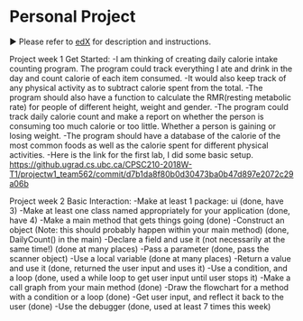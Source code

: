 # Personal Project
:arrow_forward: Please refer to [edX][1] for description and instructions.

[1]: https://edge.edx.org/courses/course-v1:UBC+CPSC210+2018W1/courseware/a4d49b3ef5fa4fe2bd9496e76d72dc48/e2887456a15a48dbb040ecdac313168f/1?activate_block_id=block-v1%3AUBC%2BCPSC210%2B2018W1%2Btype%40vertical%2Bblock%40ff793bbcd5544e82bb5052f0dffe5d71

Project week 1 Get Started:
-I am thinking of creating daily calorie intake counting program. The program could track everything I ate and drink in the day and count calorie of each item consumed.
-It would also keep track of any physical activity as to subtract calorie spent from the total.
-The program should also have a function to calculate the RMR(resting metabolic rate) for people of different height, weight and gender.
-The program could track daily calorie count and make a report on whether the person is consuming too much calorie or too little. Whether a person is gaining or losing weight.
-The program should have a database of the calorie of the most common foods as well as the calorie spent for different physical activities.
-Here is the link for the first lab, I did some basic setup. https://github.ugrad.cs.ubc.ca/CPSC210-2018W-T1/projectw1_team562/commit/d7b1da8f80b0d30473ba0b47d897e2072c29a06b

Project week 2 Basic Interaction:
-Make at least 1 package: ui (done, have 3)
-Make at least one class named appropriately for your application (done, have 4)
-Make a main method that gets things going (done)
-Construct an object (Note: this should probably happen within your main method) (done, DailyCount() in the main)
-Declare a field and use it (not necessarily at the same time!) (done at many places)
-Pass a parameter (done, pass the scanner object)
-Use a local variable (done at many places)
-Return a value and use it (done, returned the user input and uses it)
-Use a condition, and a loop (done, used a while loop to get user input until user stops it)
-Make a call graph from your main method (done)
-Draw the flowchart for a method with a condition or a loop (done)
-Get user input, and reflect it back to the user (done)
-Use the debugger (done, used at least 7 times this week)
